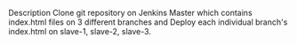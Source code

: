 Description
Clone git repository on Jenkins Master which contains index.html files on 3 different branches and Deploy each individual branch's index.html on slave-1, slave-2, slave-3. 
